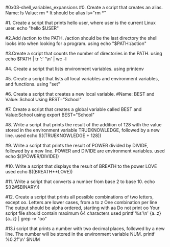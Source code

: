 #0x03-shell_variables_expansions
#0. Create a script that creates an alias. Name: ls Value: rm *
It should be alias ls="rm *"

#1. Create a script that prints hello user, where user is the current Linux user.
echo "hello $USER"

#2.Add /action to the PATH. /action should be the last directory the shell looks into when looking for a program.
using echo "$PATH:/action" 

#3.Create a script that counts the number of directories in the PATH.
using echo $PATH | tr ':' '\n' | wc -l

#4. Create a script that lists environment variables.
using printenv

#5. Create a script that lists all local variables and environment variables, and functions.
using "set"

#6. Create a script that creates a new local variable.
#Name: BEST and Value: School
Using BEST="School"

#7. Create a script that creates a global variable called BEST and Value:School
using export BEST="School"

#8. Write a script that prints the result of the addition of 128 with the value stored in the environment variable TRUEKNOWLEDGE, followed by a new line.
used echo $((TRUEKNOWLEDGE + 128))

#9. Write a script that prints the result of POWER divided by DIVIDE, followed by a new line. POWER and DIVIDE are environment variables.
used echo $((POWER/DIVIDE))

#10. Write a script that displays the result of BREATH to the power LOVE
used echo $((BREATH**LOVE))

#11. Write a script that converts a number from base 2 to base 10.
echo $((2#$BINARY))

#12. Create a script that prints all possible combinations of two letters, except oo. Letters are lower cases, from a to z One combination per line The output should be alpha ordered, starting with aa Do not print oo Your script file should contain maximum 64 characters
used printf %s'\n' {a..z}{a..z} | grep -v "oo"

#13.i script that prints a number with two decimal places, followed by a new line. The number will be stored in the environment variable NUM.
printf %0.2f'\n' $NUM

